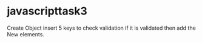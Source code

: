 # javascripttask3
Create Object insert 5 keys to check validation if it is validated then add the New elements.
